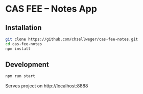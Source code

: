# CAS FEE – Notes App
## Installation

```bash
git clone https://github.com/chzellweger/cas-fee-notes.git
cd cas-fee-notes
npm install
```

## Development

```bash
npm run start
```
Serves project on http://localhost:8888